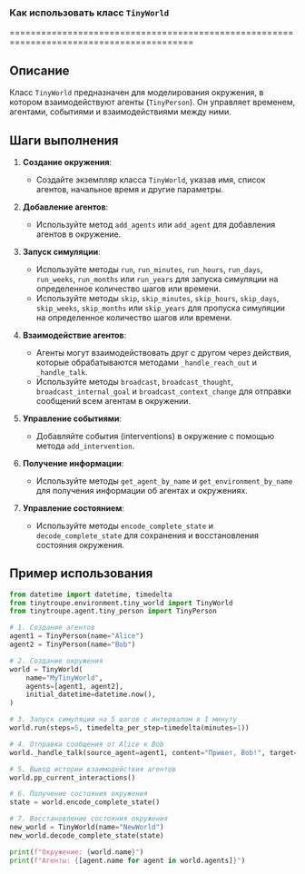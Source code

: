 ### Как использовать класс `TinyWorld`
=========================================================================================

Описание
-------------------------
Класс `TinyWorld` предназначен для моделирования окружения, в котором взаимодействуют агенты (`TinyPerson`). Он управляет временем, агентами, событиями и взаимодействиями между ними.

Шаги выполнения
-------------------------
1. **Создание окружения**:
   - Создайте экземпляр класса `TinyWorld`, указав имя, список агентов, начальное время и другие параметры.

2. **Добавление агентов**:
   - Используйте метод `add_agents` или `add_agent` для добавления агентов в окружение.

3. **Запуск симуляции**:
   - Используйте методы `run`, `run_minutes`, `run_hours`, `run_days`, `run_weeks`, `run_months` или `run_years` для запуска симуляции на определенное количество шагов или времени.
   - Используйте методы `skip`, `skip_minutes`, `skip_hours`, `skip_days`, `skip_weeks`, `skip_months` или `skip_years` для пропуска симуляции на определенное количество шагов или времени.

4. **Взаимодействие агентов**:
   - Агенты могут взаимодействовать друг с другом через действия, которые обрабатываются методами `_handle_reach_out` и `_handle_talk`.
   - Используйте методы `broadcast`, `broadcast_thought`, `broadcast_internal_goal` и `broadcast_context_change` для отправки сообщений всем агентам в окружении.

5. **Управление событиями**:
   - Добавляйте события (interventions) в окружение с помощью метода `add_intervention`.

6. **Получение информации**:
   - Используйте методы `get_agent_by_name` и `get_environment_by_name` для получения информации об агентах и окружениях.

7. **Управление состоянием**:
   - Используйте методы `encode_complete_state` и `decode_complete_state` для сохранения и восстановления состояния окружения.

Пример использования
-------------------------

```python
from datetime import datetime, timedelta
from tinytroupe.environment.tiny_world import TinyWorld
from tinytroupe.agent.tiny_person import TinyPerson

# 1. Создание агентов
agent1 = TinyPerson(name="Alice")
agent2 = TinyPerson(name="Bob")

# 2. Создание окружения
world = TinyWorld(
    name="MyTinyWorld",
    agents=[agent1, agent2],
    initial_datetime=datetime.now(),
)

# 3. Запуск симуляции на 5 шагов с интервалом в 1 минуту
world.run(steps=5, timedelta_per_step=timedelta(minutes=1))

# 4. Отправка сообщения от Alice к Bob
world._handle_talk(source_agent=agent1, content="Привет, Bob!", target="Bob")

# 5. Вывод истории взаимодействия агентов
world.pp_current_interactions()

# 6. Получение состояния окружения
state = world.encode_complete_state()

# 7. Восстановление состояния окружения
new_world = TinyWorld(name="NewWorld")
new_world.decode_complete_state(state)

print(f"Окружение: {world.name}")
print(f"Агенты: {[agent.name for agent in world.agents]}")